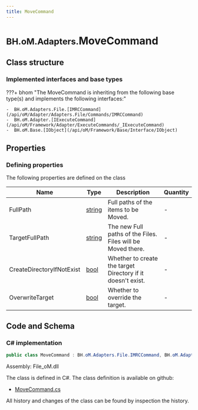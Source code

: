 ```yaml
---
title: MoveCommand
---
```


# <small>BH.oM.Adapters.</small>**MoveCommand**



## Class structure

### Implemented interfaces and base types

???+ bhom "The MoveCommand is inheriting from the following base type(s) and implements the following interfaces:"

    -  BH.oM.Adapters.File.[IMRCCommand](/api/oM/Adapter/Adapters.File/Commands/IMRCCommand)
    -  BH.oM.Adapter.[IExecuteCommand](/api/oM/Framework/Adapter/ExecuteCommands/_IExecuteCommand)
    -  BH.oM.Base.[IObject](/api/oM/Framework/Base/Interface/IObject)


## Properties



### Defining properties

The following properties are defined on the class

| Name             | Type             | Description      | Quantity         |
|------------------|------------------|------------------|------------------|
| FullPath | [string](https://learn.microsoft.com/en-us/dotnet/api/System.String?view=netstandard-2.0) | Full paths of the items to be Moved. | - |
| TargetFullPath | [string](https://learn.microsoft.com/en-us/dotnet/api/System.String?view=netstandard-2.0) | The new Full paths of the Files. Files will be Moved there. | - |
| CreateDirectoryIfNotExist | [bool](https://learn.microsoft.com/en-us/dotnet/api/System.Boolean?view=netstandard-2.0) | Whether to create the target Directory if it doesn't exist. | - |
| OverwriteTarget | [bool](https://learn.microsoft.com/en-us/dotnet/api/System.Boolean?view=netstandard-2.0) | Whether to override the target. | - |


## Code and Schema

### C# implementation

``` C# title="C#"
public class MoveCommand : BH.oM.Adapters.File.IMRCCommand, BH.oM.Adapter.IExecuteCommand, BH.oM.Base.IObject
```

Assembly: File_oM.dll

The class is defined in C#. The class definition is available on github:

- [MoveCommand.cs](https://github.com/BHoM/File_Toolkit/blob/develop/File_oM/Commands\MoveCommand.cs)

All history and changes of the class can be found by inspection the history.
